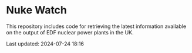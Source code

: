 # Nuke Watch

This repository includes code for retrieving the latest information available on the output of EDF nuclear power plants in the UK.

Last updated: 2024-07-24 18:16